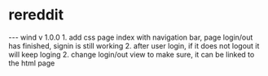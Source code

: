 # rereddit

--- wind v 1.0.0
	1. add css page index with navigation bar, page login/out has finished, signin is still working
	2. after user login, if it does not logout it will keep loging
	2. change login/out view to make sure, it can be linked to the html page